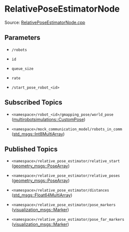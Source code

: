 # RelativePoseEstimatorNode

Source: [RelativePoseEstimatorNode.cpp](../../src/multirobotexploration/source/localization/RelativePoseEstimatorNode.cpp)

## Parameters

* ```/robots```
  
* ```id```
  
* ```queue_size```
  
* ```rate```

* ```/start_pose_robot_<id>```

## Subscribed Topics

* ```<namespace>/robot_<id>/gmapping_pose/world_pose``` ([multirobotsimulations::CustomPose](../../src/multirobotsimulations/msg/CustomPose.msg))

* ```<namespace>/mock_communication_model/robots_in_comm``` ([std_msgs::Int8MultiArray](https://docs.ros.org/en/api/nav_msgs/html/msg/OccupancyGrid.html))

## Published Topics

* ```<namespace>/relative_pose_estimator/relative_start``` ([geometry_msgs::PoseArray](https://docs.ros.org/en/api/geometry_msgs/html/msg/PoseArray.html))

* ```<namespace>/relative_pose_estimator/relative_poses``` ([geometry_msgs::PoseArray](https://docs.ros.org/en/api/geometry_msgs/html/msg/PoseArray.html))

* ```<namespace>/relative_pose_estimator/distances``` ([std_msgs::Float64MultiArray](https://docs.ros.org/en/api/std_msgs/html/msg/Float64MultiArray.html))

* ```<namespace>/relative_pose_estimator/pose_markers``` ([visualization_msgs::Marker](https://docs.ros.org/en/api/visualization_msgs/html/msg/Marker.html))

* ```<namespace>/relative_pose_estimator/pose_far_markers``` ([visualization_msgs::Marker](https://docs.ros.org/en/api/visualization_msgs/html/msg/Marker.html))

<!-- ## Published Transforms

* ```odom``` -->
